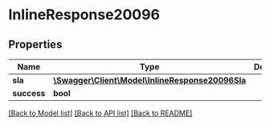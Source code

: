 # InlineResponse20096

## Properties
Name | Type | Description | Notes
------------ | ------------- | ------------- | -------------
**sla** | [**\Swagger\Client\Model\InlineResponse20096Sla**](InlineResponse20096Sla.md) |  | [optional] 
**success** | **bool** |  | [optional] 

[[Back to Model list]](../../README.md#documentation-for-models) [[Back to API list]](../../README.md#documentation-for-api-endpoints) [[Back to README]](../../README.md)


